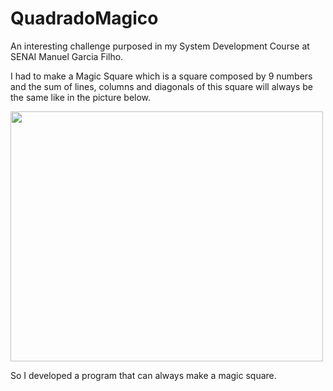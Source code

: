 # QuadradoMagico
An interesting challenge purposed in my System Development Course at SENAI Manuel Garcia Filho.

I had to make a Magic Square which is a square composed by 9 numbers and the sum of lines, columns and diagonals of this square will always be the same like in the picture below.

<img width="500px" height="400px" src="https://ugc.futurelearn.com/uploads/images/a8/fa/a8fa280a-896c-4920-a5a5-7dee3e275dba.png">

So I developed a program that can always make a magic square.
